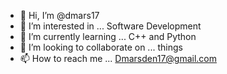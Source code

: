 - 👋 Hi, I’m @dmars17
- 👀 I’m interested in ... Software Development
- 🌱 I’m currently learning ... C++ and Python
- 💞️ I’m looking to collaborate on ... things
- 📫 How to reach me ... Dmarsden17@gmail.com

<!---
dmars17/dmars17 is a ✨ special ✨ repository because its `README.md` (this file) appears on your GitHub profile.
You can click the Preview link to take a look at your changes.
--->
